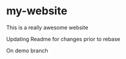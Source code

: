 # my-website

This is a really awesome website 

Updating Readme for changes prior to rebase

On demo branch
